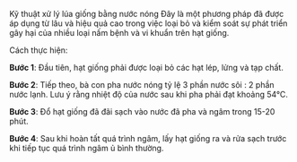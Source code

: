 Kỹ thuật xử lý lúa giống bằng nước nóng
Đây là một phương pháp đã được áp dụng từ lâu và hiệu quả cao trong việc loại bỏ và kiểm soát sự phát triển gây hại của nhiều loại nấm bệnh và vi khuẩn trên hạt giống.

Cách thực hiện:

**Bước 1**: Đầu tiên, hạt giống phải được loại bỏ các hạt lép, lửng và tạp chất.

**Bước 2**: Tiếp theo, bà con pha nước nóng tỷ lệ 3 phần nước sôi : 2 phần nước lạnh. Lưu ý rằng nhiệt độ của nước sau khi pha phải đạt khoảng 54°C.

**Bước 3**: Đổ hạt giống đã đãi sạch vào nước đã pha và ngâm trong 15-20 phút.

**Bước 4**: Sau khi hoàn tất quá trình ngâm, lấy hạt giống ra và rửa sạch trước khi tiếp tục quá trình ngâm ủ bình thường.

